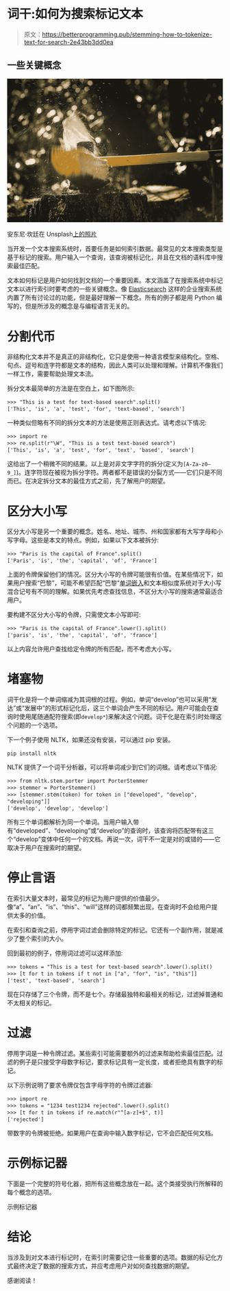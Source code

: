 # 词干:如何为搜索标记文本

> 原文：<https://betterprogramming.pub/stemming-how-to-tokenize-text-for-search-2e43bb3dd0ea>

## 一些关键概念

![](img/e61a39ec4ef25ee132ace6dc7da5c0bb.png)

安东尼·坎廷在 Unsplash[上的照片](https://unsplash.com?utm_source=medium&utm_medium=referral)

当开发一个文本搜索系统时，首要任务是如何索引数据。最常见的文本搜索类型是基于标记的搜索。用户输入一个查询，该查询被标记化，并且在文档的语料库中搜索最佳匹配。

文本如何标记是用户如何找到文档的一个重要因素。本文涵盖了在搜索系统中标记文本以进行索引时要考虑的一些关键概念。像 [Elasticsearch](https://www.elastic.co/) 这样的企业搜索系统内置了所有讨论过的功能，但是最好理解一下概念。所有的例子都是用 Python 编写的，但是所涉及的概念是与编程语言无关的。

# 分割代币

非结构化文本并不是真正的非结构化，它只是使用一种语言模型来结构化。空格、句点、逗号和连字符都是文本的结构，因此人类可以处理和理解。计算机不像我们一样工作，需要帮助处理文本流。

拆分文本最简单的方法是在空白上，如下图所示:

```
>>> "This is a test for text-based search".split()
['This', 'is', 'a', 'test', 'for', 'text-based', 'search']
```

一种类似但略有不同的拆分文本的方法是使用正则表达式。请考虑以下情况:

```
>>> import re
>>> re.split(r"\W", "This is a test text-based search")
['This', 'is', 'a', 'test', 'for', 'text', 'based', 'search']
```

这给出了一个稍微不同的结果。以上是对非文字字符的拆分(定义为`[A-Za-z0–9_]`)。连字符现在被视为拆分字符。两者都不是错误的分裂方式——它们只是不同而已。在决定拆分文本的最佳方式之前，先了解用户的期望。

# 区分大小写

区分大小写是另一个重要的概念。姓名、地址、城市、州和国家都有大写字母和小写字母。这些是本文的特点。例如，如果以下文本被拆分:

```
>>> "Paris is the capital of France".split()
['Paris', 'is', 'the', 'capital', 'of', 'France']
```

上面的令牌保留他们的情况。区分大小写的令牌可能很有价值。在某些情况下，如果用户搜索“巴黎”，可能不希望匹配“巴黎”[单词嵌入](https://en.wikipedia.org/wiki/Word_embedding)和文本相似度系统对于大小写混合记号有不同的理解。如果优先考虑查找信息，不区分大小写的搜索通常最适合用户。

要构建不区分大小写的令牌，只需使文本小写即可:

```
>>> "Paris is the capital of France".lower().split()
['paris', 'is', 'the', 'capital', 'of', 'france']
```

以上内容允许用户查找给定令牌的所有匹配，而不考虑大小写。

# 堵塞物

词干化是将一个单词缩减为其词根的过程。例如，单词“develop”也可以采用“发达”或“发展中”的形式标记化后，这三个单词会产生不同的标记。用户可能会在查询时使用尾随通配符搜索(即`develop*`)来解决这个问题。词干化是在索引时处理这个问题的一个选项。

下一个例子使用 NLTK，如果还没有安装，可以通过 pip 安装。

```
pip install nltk
```

NLTK 提供了一个词干分析器，可以将单词减少到它们的词根。请考虑以下情况:

```
>>> from nltk.stem.porter import PorterStemmer
>>> stemmer = PorterStemmer()
>>> [stemmer.stem(token) for token in ["developed", "develop", "developing"]]
['develop', 'develop', 'develop']
```

所有三个单词都解析为同一个单词。当用户输入带有“developed”、“developing”或“develop”的查询时，该查询将匹配带有这三个“develop”变体中任何一个的文档。再说一次，词干不一定是对的或错的——它取决于用户在搜索时的期望。

# 停止言语

在索引大量文本时，最常见的标记为用户提供的价值最少。像“a”、“an”、“is”、“this”、“will”这样的词都频繁出现，在查询时不会给用户提供太多的价值。

在索引和查询之前，停用字词过滤会删除特定的标记。它还有一个副作用，就是减少了整个索引的大小。

回到最初的例子，停用词过滤可以这样添加:

```
>>> tokens = "This is a test for text-based search".lower().split()
>>> [t for t in tokens if t not in ["a", "for", "is", "this"]]
['test', 'text-based', 'search']
```

现在只存储了三个令牌，而不是七个。存储最独特和最相关的标记，过滤掉普通和不太相关的标记。

# **过滤**

停用字词是一种令牌过滤。某些索引可能需要额外的过滤来帮助检索最佳匹配。过滤的例子是只接受字母数字标记，要求标记具有一定长度，或者拒绝具有数字的标记。

以下示例说明了要求令牌仅包含字母字符的令牌过滤器:

```
>>> import re
>>> tokens = "1234 test1234 rejected".lower().split()
>>> [t for t in tokens if re.match(r"^[a-z]+$", t)]
['rejected']
```

带数字的令牌被拒绝。如果用户在查询中输入数字标记，它不会匹配任何文档。

# 示例标记器

下面是一个完整的符号化器，把所有这些概念放在一起。这个类接受执行所解释的每个概念的选项。

示例标记器

# 结论

当涉及到对文本进行标记时，在索引时需要记住一些重要的选项。数据的标记化方式最终决定了数据的搜索方式，并应考虑用户对如何查找数据的期望。

感谢阅读！